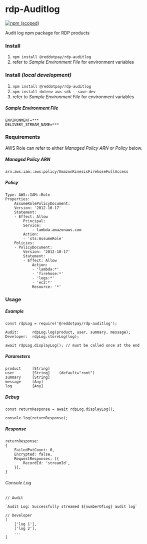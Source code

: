 # rdp-Auditlog
[![npm (scoped)](https://img.shields.io/npm/v/@reddotpay/rdp-auditlog.svg)](https://www.npmjs.com/package/@reddotpay/rdp-auditlog)

Audit log npm package for RDP products

### Install
1. `npm install @reddotpay/rdp-auditlog`
2. refer to *Sample Environment File* for environment variables

### Install *(local development)*
1. `npm install @reddotpay/rdp-auditlog`
2. `npm install dotenv aws-sdk --save-dev`
3. refer to *Sample Environment File*  for environment variables

##### Sample Environment File
```
ENVIRONMENT=***
DELIVERY_STREAM_NAME=***
```

### Requirements
AWS Role can refer to either *Managed Policy ARN* or *Policy* below.

##### Managed Policy ARN
```
arn:aws:iam::aws:policy/AmazonKinesisFirehoseFullAccess
```
##### Policy
```
Type: AWS::IAM::Role
Properties:
    AssumeRolePolicyDocument:
    Version: '2012-10-17'
    Statement:
    - Effect: Allow
        Principal:
        Service:
            - lambda.amazonaws.com
        Action:
        - 'sts:AssumeRole'
    Policies:
    - PolicyDocument:
        Version: '2012-10-17'
        Statement:
        - Effect: Allow
            Action:
            - 'lambda:*'
            - 'firehose:*'
            - 'logs:*'
            - 'ec2:*'
            Resource: '*'
```

### Usage

##### Example
```
const rdpLog = require('@reddotpay/rdp-auditlog');

Audit:      rdpLog.log(product, user, summary, message);
Developer:  rdpLog.storeLog(log);

await rdpLog.displayLog(); // must be called once at the end
```

##### Parameters
```
product     [String]
user        [String]    (default="root")
summary     [String]
message     [Any]
log         [Any]
```

##### Debug
```
const returnResponse = await rdpLog.displayLog();

console.log(returnResponse);
```

##### Response
```
returnResponse:
{
    FailedPutCount: 0,
    Encrypted: false,
    RequestResponses: [{
        RecordId: 'streamId',
    }],
}
```
###### Console Log
```
// Audit

`Audit Log: Successfully streamed ${numberOfLog} audit log`
```
```
// Developer
[
    ['log 1'],
    ['log 2'],
    ...
]
```
